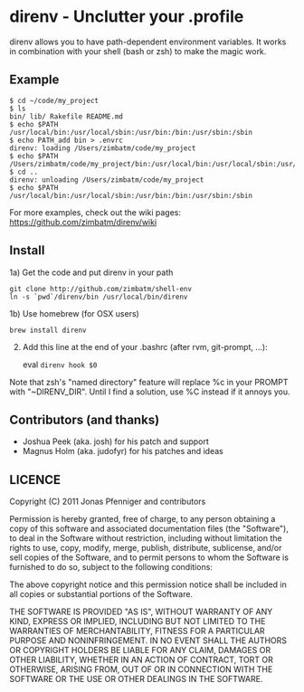 direnv - Unclutter your .profile
================================

direnv allows you to have path-dependent environment variables. It works in combination with your shell (bash or zsh) to make the magic work.

Example
-------

    $ cd ~/code/my_project
    $ ls
    bin/ lib/ Rakefile README.md
    $ echo $PATH
    /usr/local/bin:/usr/local/sbin:/usr/bin:/bin:/usr/sbin:/sbin
    $ echo PATH_add bin > .envrc
    direnv: loading /Users/zimbatm/code/my_project
    $ echo $PATH
    /Users/zimbatm/code/my_project/bin:/usr/local/bin:/usr/local/sbin:/usr/bin:/bin:/usr/sbin:/sbin
    $ cd ..
    direnv: unloading /Users/zimbatm/code/my_project
    $ echo $PATH
    /usr/local/bin:/usr/local/sbin:/usr/bin:/bin:/usr/sbin:/sbin

For more examples, check out the wiki pages: https://github.com/zimbatm/direnv/wiki

Install
-------

1a) Get the code and put direnv in your path

    git clone http://github.com/zimbatm/shell-env
    ln -s `pwd`/direnv/bin /usr/local/bin/direnv

1b) Use homebrew (for OSX users)

    brew install direnv

2) Add this line at the end of your .bashrc (after rvm, git-prompt, ...):

    eval `direnv hook $0`


Note that zsh's "named directory" feature will replace %c in your PROMPT with "~DIRENV_DIR". Until I find a solution, use %C instead if it annoys you.

Contributors (and thanks)
-------------------------

* Joshua Peek (aka. josh) for his patch and support
* Magnus Holm (aka. judofyr) for his patches and ideas

LICENCE
-------

Copyright (C) 2011 Jonas Pfenniger and contributors

Permission is hereby granted, free of charge, to any person obtaining a copy
of this software and associated documentation files (the "Software"), to deal
in the Software without restriction, including without limitation the rights
to use, copy, modify, merge, publish, distribute, sublicense, and/or sell
copies of the Software, and to permit persons to whom the Software is
furnished to do so, subject to the following conditions:

The above copyright notice and this permission notice shall be included in
all copies or substantial portions of the Software.

THE SOFTWARE IS PROVIDED "AS IS", WITHOUT WARRANTY OF ANY KIND, EXPRESS OR
IMPLIED, INCLUDING BUT NOT LIMITED TO THE WARRANTIES OF MERCHANTABILITY,
FITNESS FOR A PARTICULAR PURPOSE AND NONINFRINGEMENT. IN NO EVENT SHALL THE
AUTHORS OR COPYRIGHT HOLDERS BE LIABLE FOR ANY CLAIM, DAMAGES OR OTHER
LIABILITY, WHETHER IN AN ACTION OF CONTRACT, TORT OR OTHERWISE, ARISING FROM,
OUT OF OR IN CONNECTION WITH THE SOFTWARE OR THE USE OR OTHER DEALINGS IN
THE SOFTWARE.

